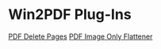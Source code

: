 # Win2PDF Plug-Ins

[PDF Delete Pages](/plug-in/PDFDeletePages)
[PDF Image Only Flattener](/plug-in/PDFImageOnlyFlatten)

